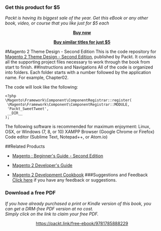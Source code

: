 
### Get this product for $5

<i>Packt is having its biggest sale of the year. Get this eBook or any other book, video, or course that you like just for $5 each</i>


<b><p align='center'>[Buy now](https://packt.link/9781785888229)</p></b>


<b><p align='center'>[Buy similar titles for just $5](https://subscription.packtpub.com/search)</p></b>


#Magento 2 Theme Design - Second Edition
This is the code repository for [Magento 2 Theme Design - Second Edition](https://www.packtpub.com/web-development/magento-2-theme-design-second-edition?utm_source=github&utm_medium=repository&utm_campaign=9781785888229), published by Packt. It contains all the supporting project files necessary to work through the book from start to finish.
##Instructions and Navigations
All of the code is organized into folders. Each folder starts with a number followed by the application name. For example, Chapter02.



The code will look like the following:
```
<?php
\Magento\Framework\Component\ComponentRegistrar::register(
 \Magento\Framework\Component\ComponentRegistrar::MODULE,
 'Packt_SweetTweet',
 __DIR__
);
```

The following software is recommended for maximum enjoyment:
Linux, OSX, or Windows (7, 8, or 10)
XAMPP
Browser (Google Chrome or Firefox)
Code editor (Sublime Text, Notepad++, or Atom.io)

##Related Products
* [Magento : Beginner's Guide - Second Edition](https://www.packtpub.com/web-development/magento-beginners-guide-second-edition?utm_source=github&utm_medium=repository&utm_campaign=9781782162704)

* [Magento 2 Developer's Guide](https://www.packtpub.com/web-development/magento-2-developers-guide?utm_source=github&utm_medium=repository&utm_campaign=9781785886584)

* [Magento 2 Development Cookbook](https://www.packtpub.com/web-development/magento-2-development-cookbook?utm_source=github&utm_medium=repository&utm_campaign=9781785882197)
###Suggestions and Feedback
[Click here](https://docs.google.com/forms/d/e/1FAIpQLSe5qwunkGf6PUvzPirPDtuy1Du5Rlzew23UBp2S-P3wB-GcwQ/viewform) if you have any feedback or suggestions.
### Download a free PDF

 <i>If you have already purchased a print or Kindle version of this book, you can get a DRM-free PDF version at no cost.<br>Simply click on the link to claim your free PDF.</i>
<p align="center"> <a href="https://packt.link/free-ebook/9781785888229">https://packt.link/free-ebook/9781785888229 </a> </p>